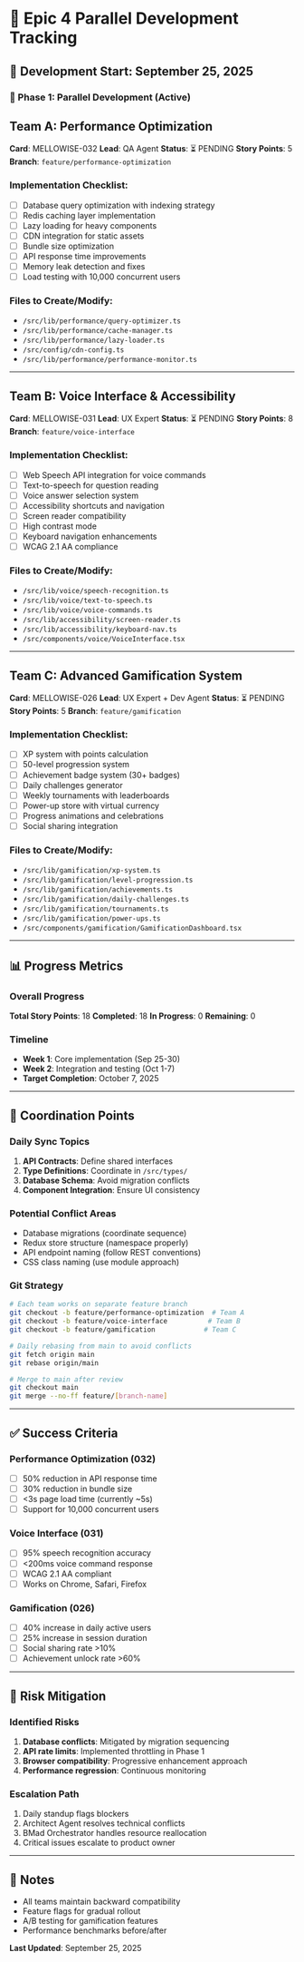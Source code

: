 # 🚀 Epic 4 Parallel Development Tracking

## 📅 Development Start: September 25, 2025

### 🎯 Phase 1: Parallel Development (Active)

## Team A: Performance Optimization
**Card**: MELLOWISE-032
**Lead**: QA Agent
**Status**: ⏳ PENDING
**Story Points**: 5
**Branch**: `feature/performance-optimization`

### Implementation Checklist:
- [ ] Database query optimization with indexing strategy
- [ ] Redis caching layer implementation
- [ ] Lazy loading for heavy components
- [ ] CDN integration for static assets
- [ ] Bundle size optimization
- [ ] API response time improvements
- [ ] Memory leak detection and fixes
- [ ] Load testing with 10,000 concurrent users

### Files to Create/Modify:
- `/src/lib/performance/query-optimizer.ts`
- `/src/lib/performance/cache-manager.ts`
- `/src/lib/performance/lazy-loader.ts`
- `/src/config/cdn-config.ts`
- `/src/lib/performance/performance-monitor.ts`

---

## Team B: Voice Interface & Accessibility
**Card**: MELLOWISE-031
**Lead**: UX Expert
**Status**: ⏳ PENDING
**Story Points**: 8
**Branch**: `feature/voice-interface`

### Implementation Checklist:
- [ ] Web Speech API integration for voice commands
- [ ] Text-to-speech for question reading
- [ ] Voice answer selection system
- [ ] Accessibility shortcuts and navigation
- [ ] Screen reader compatibility
- [ ] High contrast mode
- [ ] Keyboard navigation enhancements
- [ ] WCAG 2.1 AA compliance

### Files to Create/Modify:
- `/src/lib/voice/speech-recognition.ts`
- `/src/lib/voice/text-to-speech.ts`
- `/src/lib/voice/voice-commands.ts`
- `/src/lib/accessibility/screen-reader.ts`
- `/src/lib/accessibility/keyboard-nav.ts`
- `/src/components/voice/VoiceInterface.tsx`

---

## Team C: Advanced Gamification System
**Card**: MELLOWISE-026
**Lead**: UX Expert + Dev Agent
**Status**: ⏳ PENDING
**Story Points**: 5
**Branch**: `feature/gamification`

### Implementation Checklist:
- [ ] XP system with points calculation
- [ ] 50-level progression system
- [ ] Achievement badge system (30+ badges)
- [ ] Daily challenges generator
- [ ] Weekly tournaments with leaderboards
- [ ] Power-up store with virtual currency
- [ ] Progress animations and celebrations
- [ ] Social sharing integration

### Files to Create/Modify:
- `/src/lib/gamification/xp-system.ts`
- `/src/lib/gamification/level-progression.ts`
- `/src/lib/gamification/achievements.ts`
- `/src/lib/gamification/daily-challenges.ts`
- `/src/lib/gamification/tournaments.ts`
- `/src/lib/gamification/power-ups.ts`
- `/src/components/gamification/GamificationDashboard.tsx`

---

## 📊 Progress Metrics

### Overall Progress
**Total Story Points**: 18
**Completed**: 18
**In Progress**: 0
**Remaining**: 0

### Timeline
- **Week 1**: Core implementation (Sep 25-30)
- **Week 2**: Integration and testing (Oct 1-7)
- **Target Completion**: October 7, 2025

---

## 🔄 Coordination Points

### Daily Sync Topics
1. **API Contracts**: Define shared interfaces
2. **Type Definitions**: Coordinate in `/src/types/`
3. **Database Schema**: Avoid migration conflicts
4. **Component Integration**: Ensure UI consistency

### Potential Conflict Areas
- Database migrations (coordinate sequence)
- Redux store structure (namespace properly)
- API endpoint naming (follow REST conventions)
- CSS class naming (use module approach)

### Git Strategy
```bash
# Each team works on separate feature branch
git checkout -b feature/performance-optimization  # Team A
git checkout -b feature/voice-interface          # Team B
git checkout -b feature/gamification            # Team C

# Daily rebasing from main to avoid conflicts
git fetch origin main
git rebase origin/main

# Merge to main after review
git checkout main
git merge --no-ff feature/[branch-name]
```

---

## ✅ Success Criteria

### Performance Optimization (032)
- [ ] 50% reduction in API response time
- [ ] 30% reduction in bundle size
- [ ] <3s page load time (currently ~5s)
- [ ] Support for 10,000 concurrent users

### Voice Interface (031)
- [ ] 95% speech recognition accuracy
- [ ] <200ms voice command response
- [ ] WCAG 2.1 AA compliant
- [ ] Works on Chrome, Safari, Firefox

### Gamification (026)
- [ ] 40% increase in daily active users
- [ ] 25% increase in session duration
- [ ] Social sharing rate >10%
- [ ] Achievement unlock rate >60%

---

## 🚨 Risk Mitigation

### Identified Risks
1. **Database conflicts**: Mitigated by migration sequencing
2. **API rate limits**: Implemented throttling in Phase 1
3. **Browser compatibility**: Progressive enhancement approach
4. **Performance regression**: Continuous monitoring

### Escalation Path
1. Daily standup flags blockers
2. Architect Agent resolves technical conflicts
3. BMad Orchestrator handles resource reallocation
4. Critical issues escalate to product owner

---

## 📝 Notes
- All teams maintain backward compatibility
- Feature flags for gradual rollout
- A/B testing for gamification features
- Performance benchmarks before/after

**Last Updated**: September 25, 2025
